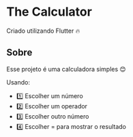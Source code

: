 # The Calculator

Criado utilizando Flutter 🔥

## Sobre

Esse projeto é uma calculadora simples 😊

Usando:
- 1️⃣ Escolher um número
- 2️⃣ Escolher um operador
- 3️⃣ Escolher outro número
- 4️⃣ Escolher = para mostrar o resultado

